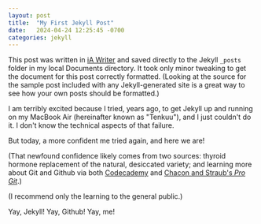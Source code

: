 ```yaml
---
layout: post
title:  "My First Jekyll Post"
date:   2024-04-24 12:25:45 -0700
categories: jekyll
---
```

This post was written in [iA Writer](https://ia.net/writer) and saved directly to the Jekyll ```_posts``` folder in my local Documents directory. It took only minor tweaking to get the document for this post correctly formatted. (Looking at the source for the sample post included with any Jekyll-generated site is a great way to see how your own posts should be formatted.)

I am terribly excited because I tried, years ago, to get Jekyll up and running on my MacBook Air (hereinafter known as "Tenkuu"), and I just couldn't do it. I don't know the technical aspects of that failure. 

But today, a more confident me tried again, and here we are!

(That newfound confidence likely comes from two sources: thyroid hormone replacement of the natural, desiccated variety;  and learning more about Git and Github via both [Codecademy](https://www.codecademy.com/) and [Chacon and Straub's _Pro Git_](https://git-scm.com/book/en/v2).) 

(I recommend only the learning to the general public.)

Yay, Jekyll! Yay, Github! Yay, me!